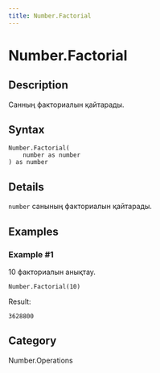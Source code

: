 ```yaml
---
title: Number.Factorial
---
```


# Number.Factorial


## Description

Санның факториалын қайтарады.


## Syntax

```powerquery
Number.Factorial(
    number as number
) as number
```


## Details

<code>number</code> санының факториалын қайтарады.


## Examples

### Example #1 
10 факториалын анықтау.
```powerquery
Number.Factorial(10)
```

Result: 
```powerquery
3628800
```




## Category
Number.Operations
